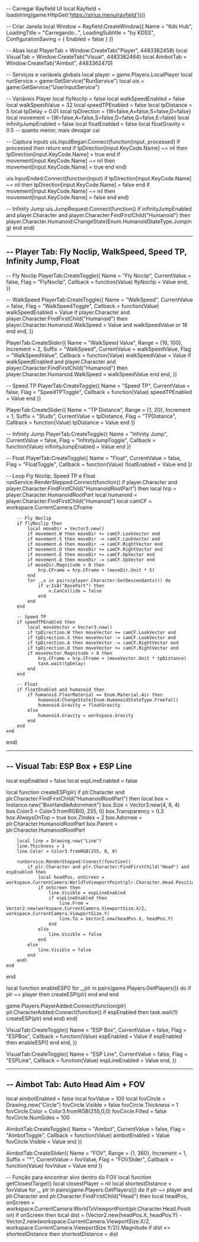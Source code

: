 -- Carregar Rayfield UI
local Rayfield = loadstring(game:HttpGet('https://sirius.menu/rayfield'))()

-- Criar Janela
local Window = Rayfield:CreateWindow({
   Name = "Kds Hub",
   LoadingTitle = "Carregando...",
   LoadingSubtitle = "by KDSS",
   ConfigurationSaving = { Enabled = false }
})

-- Abas
local PlayerTab = Window:CreateTab("Player", 4483362458)
local VisualTab = Window:CreateTab("Visual", 4483362464)
local AimbotTab = Window:CreateTab("Aimbot", 4483362470)

-- Serviços e variáveis globais
local player = game.Players.LocalPlayer
local runService = game:GetService("RunService")
local uis = game:GetService("UserInputService")

-- Variáveis Player
local flyNoclip = false
local walkSpeedEnabled = false
local walkSpeedValue = 32
local speedTPEnabled = false
local tpDistance = 5
local tpDelay = 0.01
local tpDirection = {W=false,A=false,S=false,D=false}
local movement = {W=false,A=false,S=false,D=false,Q=false,E=false}
local infinityJumpEnabled = false
local floatEnabled = false
local floatGravity = 0.5 -- quanto menor, mais devagar cai

-- Captura inputs
uis.InputBegan:Connect(function(input, processed)
    if processed then return end
    if tpDirection[input.KeyCode.Name] ~= nil then tpDirection[input.KeyCode.Name] = true end
    if movement[input.KeyCode.Name] ~= nil then movement[input.KeyCode.Name] = true end
end)

uis.InputEnded:Connect(function(input)
    if tpDirection[input.KeyCode.Name] ~= nil then tpDirection[input.KeyCode.Name] = false end
    if movement[input.KeyCode.Name] ~= nil then movement[input.KeyCode.Name] = false end
end)

-- Infinity Jump
uis.JumpRequest:Connect(function()
    if infinityJumpEnabled and player.Character and player.Character:FindFirstChild("Humanoid") then
        player.Character.Humanoid:ChangeState(Enum.HumanoidStateType.Jumping)
    end
end)

-------------------------------------------------------------------
-- Player Tab: Fly Noclip, WalkSpeed, Speed TP, Infinity Jump, Float
-------------------------------------------------------------------

-- Fly Noclip
PlayerTab:CreateToggle({
   Name = "Fly Noclip",
   CurrentValue = false,
   Flag = "FlyNoclip",
   Callback = function(Value)
      flyNoclip = Value
   end,
})

-- WalkSpeed
PlayerTab:CreateToggle({
   Name = "WalkSpeed",
   CurrentValue = false,
   Flag = "WalkSpeedToggle",
   Callback = function(Value)
      walkSpeedEnabled = Value
      if player.Character and player.Character:FindFirstChild("Humanoid") then
          player.Character.Humanoid.WalkSpeed = Value and walkSpeedValue or 16
      end
   end,
})

PlayerTab:CreateSlider({
   Name = "WalkSpeed Value",
   Range = {16, 100},
   Increment = 2,
   Suffix = "WalkSpeed",
   CurrentValue = walkSpeedValue,
   Flag = "WalkSpeedValue",
   Callback = function(Value)
      walkSpeedValue = Value
      if walkSpeedEnabled and player.Character and player.Character:FindFirstChild("Humanoid") then
          player.Character.Humanoid.WalkSpeed = walkSpeedValue
      end
   end,
})

-- Speed TP
PlayerTab:CreateToggle({
    Name = "Speed TP",
    CurrentValue = false,
    Flag = "SpeedTPToggle",
    Callback = function(Value)
        speedTPEnabled = Value
    end
})

PlayerTab:CreateSlider({
    Name = "TP Distance",
    Range = {1, 20},
    Increment = 1,
    Suffix = "Studs",
    CurrentValue = tpDistance,
    Flag = "TPDistance",
    Callback = function(Value)
        tpDistance = Value
    end
})

-- Infinity Jump
PlayerTab:CreateToggle({
    Name = "Infinity Jump",
    CurrentValue = false,
    Flag = "InfinityJumpToggle",
    Callback = function(Value)
        infinityJumpEnabled = Value
    end
})

-- Float
PlayerTab:CreateToggle({
    Name = "Float",
    CurrentValue = false,
    Flag = "FloatToggle",
    Callback = function(Value)
        floatEnabled = Value
    end
})

-- Loop Fly Noclip, Speed TP e Float
runService.RenderStepped:Connect(function()
    if player.Character and player.Character:FindFirstChild("HumanoidRootPart") then
        local hrp = player.Character.HumanoidRootPart
        local humanoid = player.Character:FindFirstChild("Humanoid")
        local camCF = workspace.CurrentCamera.CFrame

        -- Fly Noclip
        if flyNoclip then
            local moveDir = Vector3.new()
            if movement.W then moveDir += camCF.LookVector end
            if movement.S then moveDir -= camCF.LookVector end
            if movement.A then moveDir -= camCF.RightVector end
            if movement.D then moveDir += camCF.RightVector end
            if movement.E then moveDir += camCF.UpVector end
            if movement.Q then moveDir -= camCF.UpVector end
            if moveDir.Magnitude > 0 then
                hrp.CFrame = hrp.CFrame + (moveDir.Unit * 5)
            end
            for _,v in pairs(player.Character:GetDescendants()) do
                if v:IsA("BasePart") then
                    v.CanCollide = false
                end
            end
        end

        -- Speed TP
        if speedTPEnabled then
            local moveVector = Vector3.new()
            if tpDirection.W then moveVector += camCF.LookVector end
            if tpDirection.S then moveVector -= camCF.LookVector end
            if tpDirection.A then moveVector -= camCF.RightVector end
            if tpDirection.D then moveVector += camCF.RightVector end
            if moveVector.Magnitude > 0 then
                hrp.CFrame = hrp.CFrame + (moveVector.Unit * tpDistance)
                task.wait(tpDelay)
            end
        end

        -- Float
        if floatEnabled and humanoid then
            if humanoid.FloorMaterial == Enum.Material.Air then
                humanoid:ChangeState(Enum.HumanoidStateType.Freefall)
                humanoid.Gravity = floatGravity
            else
                humanoid.Gravity = workspace.Gravity
            end
        end
    end
end)

-------------------------------------------------------------------
-- Visual Tab: ESP Box + ESP Line
-------------------------------------------------------------------
local espEnabled = false
local espLineEnabled = false

local function createESP(plr)
    if plr.Character and plr.Character:FindFirstChild("HumanoidRootPart") then
        local box = Instance.new("BoxHandleAdornment")
        box.Size = Vector3.new(4, 6, 4)
        box.Color3 = Color3.fromRGB(0, 255, 0)
        box.Transparency = 0.3
        box.AlwaysOnTop = true
        box.ZIndex = 2
        box.Adornee = plr.Character.HumanoidRootPart
        box.Parent = plr.Character.HumanoidRootPart

        local line = Drawing.new("Line")
        line.Thickness = 1
        line.Color = Color3.fromRGB(255, 0, 0)

        runService.RenderStepped:Connect(function()
            if plr.Character and plr.Character:FindFirstChild("Head") and espEnabled then
                local headPos, onScreen = workspace.CurrentCamera:WorldToViewportPoint(plr.Character.Head.Position)
                if onScreen then
                    line.Visible = espLineEnabled
                    if espLineEnabled then
                        line.From = Vector2.new(workspace.CurrentCamera.ViewportSize.X/2, workspace.CurrentCamera.ViewportSize.Y)
                        line.To = Vector2.new(headPos.X, headPos.Y)
                    end
                else
                    line.Visible = false
                end
            else
                line.Visible = false
            end
        end)
    end
end

local function enableESP()
    for _,plr in pairs(game.Players:GetPlayers()) do
        if plr ~= player then
            createESP(plr)
        end
    end
end

game.Players.PlayerAdded:Connect(function(plr)
    plr.CharacterAdded:Connect(function()
        if espEnabled then
            task.wait(1)
            createESP(plr)
        end
    end)
end)

VisualTab:CreateToggle({
   Name = "ESP Box",
   CurrentValue = false,
   Flag = "ESPBox",
   Callback = function(Value)
      espEnabled = Value
      if espEnabled then enableESP() end
   end,
})

VisualTab:CreateToggle({
   Name = "ESP Line",
   CurrentValue = false,
   Flag = "ESPLine",
   Callback = function(Value)
      espLineEnabled = Value
   end,
})

-------------------------------------------------------------------
-- Aimbot Tab: Auto Head Aim + FOV
-------------------------------------------------------------------
local aimbotEnabled = false
local fovValue = 100
local fovCircle = Drawing.new("Circle")
fovCircle.Visible = false
fovCircle.Thickness = 1
fovCircle.Color = Color3.fromRGB(255,0,0)
fovCircle.Filled = false
fovCircle.NumSides = 100

AimbotTab:CreateToggle({
    Name = "Aimbot",
    CurrentValue = false,
    Flag = "AimbotToggle",
    Callback = function(Value)
        aimbotEnabled = Value
        fovCircle.Visible = Value
    end
})

AimbotTab:CreateSlider({
    Name = "FOV",
    Range = {1, 360},
    Increment = 1,
    Suffix = "°",
    CurrentValue = fovValue,
    Flag = "FOVSlider",
    Callback = function(Value)
        fovValue = Value
    end
})

-- Função para encontrar alvo dentro do FOV
local function getClosestTarget()
    local closestPlayer = nil
    local shortestDistance = fovValue
    for _, plr in pairs(game.Players:GetPlayers()) do
        if plr ~= player and plr.Character and plr.Character:FindFirstChild("Head") then
            local headPos, onScreen = workspace.CurrentCamera:WorldToViewportPoint(plr.Character.Head.Position)
            if onScreen then
                local dist = (Vector2.new(headPos.X, headPos.Y) - Vector2.new(workspace.CurrentCamera.ViewportSize.X/2, workspace.CurrentCamera.ViewportSize.Y/2)).Magnitude
                if dist <= shortestDistance then
                    shortestDistance = dist
